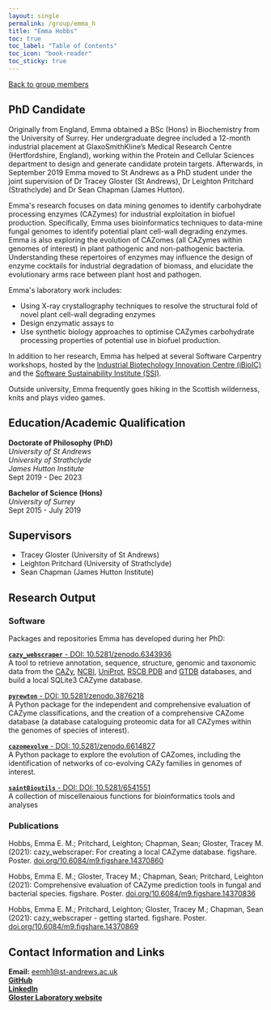 ```yaml
---
layout: single
permalink: /group/emma_h
title: "Emma Hobbs"
toc: true
toc_label: "Table of Contents"
toc_icon: "book-reader"
toc_sticky: true
---
```


[Back to group members](/group)

## PhD Candidate

Originally from England, Emma obtained a BSc (Hons) in Biochemistry from the University of Surrey. Her undergraduate degree included a 12-month industrial placement at GlaxoSmithKline’s Medical Research Centre (Hertfordshire, England), working within the Protein and Cellular Sciences department to design and generate candidate protein targets. Afterwards, in September 2019 Emma moved to St Andrews as a PhD student under the joint supervision of Dr Tracey Gloster (St Andrews), Dr Leighton Pritchard (Strathclyde) and Dr Sean Chapman (James Hutton).

Emma's research focuses on data mining genomes to identify carbohydrate processing enzymes (CAZymes) for industrial exploitation in biofuel production. Specifically, Emma uses bioinformatics techniques to data-mine fungal genomes to identify potential plant cell-wall degrading enzymes. Emma is also exploring the evolution of CAZomes (all CAZymes within genomes of interest) in plant pathogenic and non-pathogenic bacteria. Understanding these repertoires of enzymes may influence the design of enzyme cocktails for industrial degradation of biomass, and elucidate the evolutionary arms race between plant host and pathogen.

Emma's laboratory work includes: 
- Using X-ray crystallography techniques to resolve the structural fold of novel plant cell-wall degrading enzymes
- Design enzymatic assays to 
- Use synthetic biology approaches to optimise CAZymes carbohydrate processing properties of potential use in biofuel production.

In addition to her research, Emma has helped at several Software Carpentry workshops, hosted by the [Industrial Biotechology Innovation Centre (iBioIC)](https://www.ibioic.com/) and the [Software Sustainability Institute (SSI)](https://www.software.ac.uk/).

Outside university, Emma frequently goes hiking in the Scottish wilderness, knits and plays video games.

## Education/Academic Qualification

**Doctorate of Philosophy (PhD)**  
*University of St Andrews*  
*University of Strathclyde*  
*James Hutton Institute*  
Sept 2019 - Dec 2023  

**Bachelor of Science (Hons)**  
*University of Surrey*  
Sept 2015 - July 2019  

## Supervisors

- Tracey Gloster (University of St Andrews)
- Leighton Pritchard (University of Strathclyde)
- Sean Chapman (James Hutton Institute)

## Research Output

### Software

Packages and repositories Emma has developed during her PhD:

[**`cazy_webscraper`** - DOI: 10.5281/zenodo.6343936](https://hobnobmancer.github.io/cazy_webscraper/)  
A tool to retrieve annotation, sequence, structure, genomic and taxonomic data from the [CAZy](www.cazy.org), [NCBI](https://www.ncbi.nlm.nih.gov/), [UniProt](https://www.uniprot.org/), [RSCB PDB](https://www.rcsb.org/) and [GTDB](https://gtdb.ecogenomic.org/) databases, and build a local SQLite3 CAZyme database.

[**`pyrewton`** -  DOI: 10.5281/zenodo.3876218](https://hobnobmancer.github.io/pyrewton/)  
A Python package for the independent and comprehensive evaluation of CAZyme classifications, and the creation of a comprehensive CAZome database (a database cataloguing proteomic data for all CAZymes within the genomes of species of interest).

[**`cazomevolve`** -  DOI: 10.5281/zenodo.6614827](https://github.com/HobnobMancer/cazomevolve)  
A Python package to explore the evolution of CAZomes, including the identification of networks of co-evolving CAZy families in genomes of interest.

[**`saintBioutils`** - DOI: DOI: 10.5281/6541551](https://github.com/HobnobMancer/saintBioutils)  
A collection of miscellenaious functions for bioinformatics tools and analyses

### Publications

Hobbs, Emma E. M.; Pritchard, Leighton; Chapman, Sean; Gloster, Tracey M. (2021): cazy_webscraper: For creating a local CAZyme database. figshare. Poster. [doi.org/10.6084/m9.figshare.14370860](https://doi.org/10.6084/m9.figshare.14370860.v7)

Hobbs, Emma E. M.; Gloster, Tracey M.; Chapman, Sean; Pritchard, Leighton (2021): Comprehensive evaluation of CAZyme prediction tools in fungal and bacterial species. figshare. Poster. [doi.org/10.6084/m9.figshare.14370836](https://doi.org/10.6084/m9.figshare.14370836.v3)

Hobbs, Emma E. M.; Pritchard, Leighton; Gloster, Tracey M.; Chapman, Sean (2021): cazy_webscraper - getting started. figshare. Poster. [doi.org/10.6084/m9.figshare.14370869](https://doi.org/10.6084/m9.figshare.14370869.v3)

## Contact Information and Links

**Email:** eemh1@st-andrews.ac.uk  
[**GitHub**](https://github.com/HobnobMancer)  
[**LinkedIn**](https://uk.linkedin.com/in/emma-eliza-hobbs)  
[**Gloster Laboratory website**](https://synergy.st-andrews.ac.uk/gloster/)
